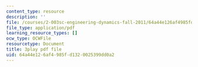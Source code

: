 ```yaml
---
content_type: resource
description: ''
file: /courses/2-003sc-engineering-dynamics-fall-2011/64a44e126af4985fd1320025399dd0a2_cd8lDtAtJbE.pdf
file_type: application/pdf
learning_resource_types: []
ocw_type: OCWFile
resourcetype: Document
title: 3play pdf file
uid: 64a44e12-6af4-985f-d132-0025399dd0a2
---
```

